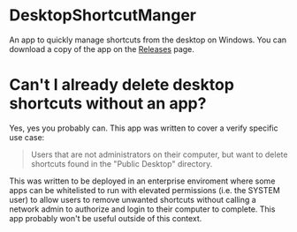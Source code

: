 # DesktopShortcutManger
An app to quickly manage shortcuts from the desktop on Windows. You can download a copy of the app on the [Releases](https://github.com/ajcolson/DesktopShortcutManger/releases) page.

# Can't I already delete desktop shortcuts without an app?
Yes, yes you probably can. This app was written to cover a verify specific use case:
> Users that are not administrators on their computer, but want to delete shortcuts found in the "Public Desktop" directory.

This was written to be deployed in an enterprise enviroment where some apps can be whitelisted to run with elevated permissions (i.e. the SYSTEM user) to allow users to remove unwanted shortcuts without calling a network admin to authorize and login to their computer to complete.
This app probably won't be useful outside of this context.
